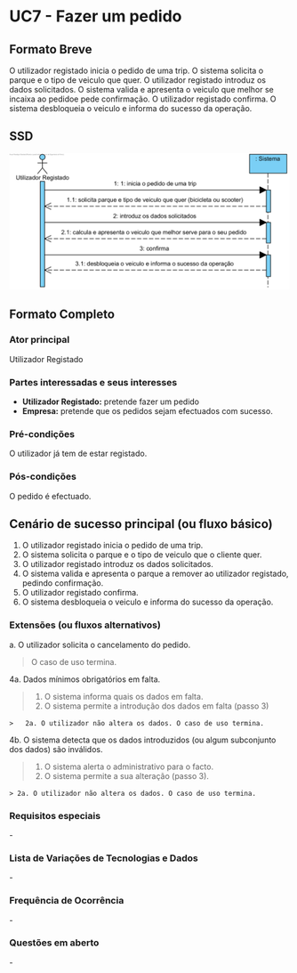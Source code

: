 # UC7 - Fazer um pedido

## Formato Breve

O utilizador registado inicia o pedido de uma trip. O sistema solicita o parque e o tipo de veiculo que quer. O utilizador registado introduz os dados solicitados. O sistema valida e apresenta o veiculo que melhor se incaixa ao pedidoe pede confirmação. O utilizador registado confirma. O sistema desbloqueia o veiculo e informa do sucesso da operação.

## SSD
![UC7-SSD.png](SSD_UC7.png)

## Formato Completo

### Ator principal

Utilizador Registado

### Partes interessadas e seus interesses
* **Utilizador Registado:** pretende fazer um pedido
* **Empresa:** pretende que os pedidos sejam efectuados com sucesso.

### Pré-condições
O utilizador já tem de estar registado.

### Pós-condições
O pedido é efectuado.

## Cenário de sucesso principal (ou fluxo básico)

1. O utilizador registado inicia o pedido de uma trip.
2. O sistema solicita o parque e o tipo de veiculo que o cliente quer.
3. O utilizador registado introduz os dados solicitados.
4. O sistema valida e apresenta o parque a remover ao utilizador registado, pedindo confirmação.
5. O utilizador registado confirma.
6. O sistema desbloqueia o veiculo e informa do sucesso da operação.

### Extensões (ou fluxos alternativos)

a. O utilizador solicita o cancelamento do pedido.

> O caso de uso termina.

4a. Dados mínimos obrigatórios em falta.
>	1. O sistema informa quais os dados em falta.
>	2. O sistema permite a introdução dos dados em falta (passo 3)
>
	>	2a. O utilizador não altera os dados. O caso de uso termina.

4b. O sistema detecta que os dados introduzidos (ou algum subconjunto dos dados) são inválidos.
> 1. O sistema alerta o administrativo para o facto. 
> 2. O sistema permite a sua alteração (passo 3).
> 
	> 2a. O utilizador não altera os dados. O caso de uso termina. 

### Requisitos especiais
\-

### Lista de Variações de Tecnologias e Dados
\-

### Frequência de Ocorrência
\-

### Questões em aberto
\-